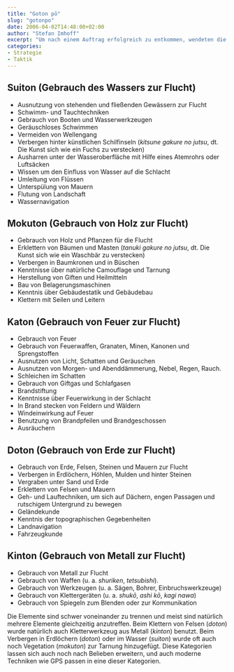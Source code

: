 ```yaml
---
title: "Goton pō"
slug: "gotonpo"
date: 2006-04-02T14:48:00+02:00
author: "Stefan Imhoff"
excerpt: "Um nach einem Auftrag erfolgreich zu entkommen, wendeten die Ninja das Goton pō an, die fünf Fluchtmethoden, unter Zuhilfenahme der fünf Elemente. Sie beruhen auf dem daoistischen Prinzip des Gogyō. Der Ninja benutzt dabei Wasser, Holz, Feuer, Erde und Metall um seine Flucht vorzubereiten und durchzuführen."
categories:
- Strategie
- Taktik
---
```


## Suiton (Gebrauch des Wassers zur Flucht)

- Ausnutzung von stehenden und fließenden Gewässern zur Flucht
- Schwimm- und Tauchtechniken
- Gebrauch von Booten und Wasserwerkzeugen
- Geräuschloses Schwimmen
- Vermeiden von Wellengang
- Verbergen hinter künstlichen Schilfinseln (*kitsune gakure no jutsu*, dt. Die Kunst sich wie ein Fuchs zu verstecken)
- Ausharren unter der Wasseroberfläche mit Hilfe eines Atemrohrs oder Luftsäcken
- Wissen um den Einfluss von Wasser auf die Schlacht
- Umleitung von Flüssen
- Unterspülung von Mauern
- Flutung von Landschaft
- Wassernavigation


## Mokuton (Gebrauch von Holz zur Flucht)

- Gebrauch von Holz und Pflanzen für die Flucht
- Erklettern von Bäumen und Masten (*tanuki gakure no jutsu*, dt. Die Kunst sich wie ein Waschbär zu verstecken)
- Verbergen in Baumkronen und in Büschen
- Kenntnisse über natürliche Camouflage und Tarnung
- Herstellung von Giften und Heilmitteln
- Bau von Belagerungsmaschinen
- Kenntnis über Gebäudestatik und Gebäudebau
- Klettern mit Seilen und Leitern


## Katon (Gebrauch von Feuer zur Flucht)

- Gebrauch von Feuer
- Gebrauch von Feuerwaffen, Granaten, Minen, Kanonen und Sprengstoffen
- Ausnutzen von Licht, Schatten und Geräuschen
- Ausnutzen von Morgen- und Abenddämmerung, Nebel, Regen, Rauch.
- Schleichen im Schatten
- Gebrauch von Giftgas und Schlafgasen
- Brandstiftung
- Kenntnisse über Feuerwirkung in der Schlacht
- In Brand stecken von Feldern und Wäldern
- Windeinwirkung auf Feuer
- Benutzung von Brandpfeilen und Brandgeschossen
- Ausräuchern


## Doton (Gebrauch von Erde zur Flucht)

- Gebrauch von Erde, Felsen, Steinen und Mauern zur Flucht
- Verbergen in Erdlöchern, Höhlen, Mulden und hinter Steinen
- Vergraben unter Sand und Erde
- Erklettern von Felsen und Mauern
- Geh- und Lauftechniken, um sich auf Dächern, engen Passagen und rutschigem Untergrund zu bewegen
- Geländekunde
- Kenntnis der topographischen Gegebenheiten
- Landnavigation
- Fahrzeugkunde


## Kinton (Gebrauch von Metall zur Flucht)

- Gebrauch von Metall zur Flucht
- Gebrauch von Waffen (u. a. *shuriken*, *tetsubishi*).
- Gebrauch von Werkzeugen (u. a. Sägen, Bohrer, Einbruchswerkzeuge)
- Gebrauch von Klettergeräten (u. a. *shukō*, *ashi kō*, *kagi nawa*)
- Gebrauch von Spiegeln zum Blenden oder zur Kommunikation

Die Elemente sind schwer voneinander zu trennen und meist sind natürlich mehrere Elemente gleichzeitig anzutreffen. Beim Klettern von Felsen (*doton*) wurde natürlich auch Kletterwerkzeug aus Metall (*kinton*) benutzt. Beim Verbergen in Erdlöchern (*doton*) oder im Wasser (*suiton*) wurde oft auch noch Vegetation (*mokuton*) zur Tarnung hinzugefügt. Diese Kategorien lassen sich auch noch nach Belieben erweitern, und auch moderne Techniken wie GPS passen in eine dieser Kategorien.
